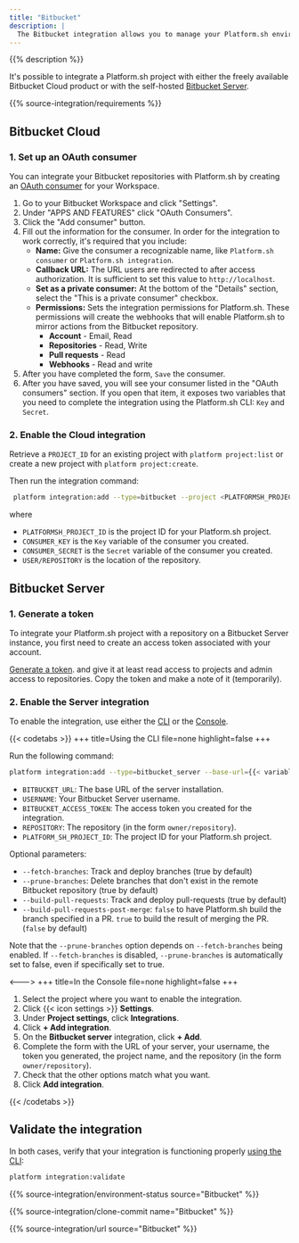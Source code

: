 ```yaml
---
title: "Bitbucket"
description: |
  The Bitbucket integration allows you to manage your Platform.sh environments directly from your Bitbucket repository.
---
```


{{% description %}}

It's possible to integrate a Platform.sh project with either the freely available Bitbucket Cloud product
or with the self-hosted [Bitbucket Server](https://confluence.atlassian.com/bitbucketserver/).

{{% source-integration/requirements %}}

## Bitbucket Cloud

### 1. Set up an OAuth consumer

You can integrate your Bitbucket repositories with Platform.sh
by creating an [OAuth consumer](https://confluence.atlassian.com/bitbucket/oauth-on-bitbucket-cloud-238027431.html) for your Workspace.

1. Go to your Bitbucket Workspace and click "Settings".
2. Under "APPS AND FEATURES" click "OAuth Consumers".
3. Click the "Add consumer" button.
4. Fill out the information for the consumer. In order for the integration to work correctly, it's required that you include:
    * **Name:** Give the consumer a recognizable name, like `Platform.sh consumer` or `Platform.sh integration`.
    * **Callback URL:** The URL users are redirected to after access authorization. It is sufficient to set this value to `http://localhost`.
    * **Set as a private consumer:** At the bottom of the "Details" section, select the "This is a private consumer" checkbox.
    * **Permissions:** Sets the integration permissions for Platform.sh.
      These permissions will create the webhooks that will enable Platform.sh to mirror actions from the Bitbucket repository.
      * **Account** - Email, Read
      * **Repositories** - Read, Write
      * **Pull requests** - Read
      * **Webhooks** - Read and write
5. After you have completed the form, `Save` the consumer.
6. After you have saved, you will see your consumer listed in the "OAuth consumers" section.
   If you open that item, it exposes two variables that you need to complete the integration using the Platform.sh CLI: `Key` and `Secret`.

### 2. Enable the Cloud integration

Retrieve a `PROJECT_ID` for an existing project with `platform project:list`
or create a new project with `platform project:create`.

Then run the integration command:

```bash
 platform integration:add --type=bitbucket --project <PLATFORMSH_PROJECT_ID> --key <CONSUMER_KEY> --secret <CONSUMER_SECRET> --repository <USER>/<REPOSITORY>
```

where

* `PLATFORMSH_PROJECT_ID` is the project ID for your Platform.sh project.
* `CONSUMER_KEY` is the `Key` variable of the consumer you created.
* `CONSUMER_SECRET` is the `Secret` variable of the consumer you created.
* `USER/REPOSITORY` is the location of the repository.

## Bitbucket Server

### 1. Generate a token

To integrate your Platform.sh project with a repository on a Bitbucket Server instance,
you first need to create an access token associated with your account.

[Generate a token](https://confluence.atlassian.com/display/BitbucketServer/HTTP+access+tokens).
and give it at least read access to projects and admin access to repositories.
Copy the token and make a note of it (temporarily).

### 2. Enable the Server integration

To enable the integration, use either the [CLI](../../administration/cli/_index.md)
or the [Console](../../administration/web/_index.md).

{{< codetabs >}}
+++
title=Using the CLI
file=none
highlight=false
+++

Run the following command:

```bash
platform integration:add --type=bitbucket_server --base-url={{< variable "BITBUCKET_URL" >}} --username={{< variable "USERNAME" >}} --token={{< variable "BITBUCKET_ACCESS_TOKEN" >}} --repository={{< variable "REPOSITORY" >}} --project={{< variable "PLATFORM_SH_PROJECT_ID" >}}
```

* `BITBUCKET_URL`: The base URL of the server installation.
* `USERNAME`: Your Bitbucket Server username.
* `BITBUCKET_ACCESS_TOKEN`: The access token you created for the integration.
* `REPOSITORY`: The repository  (in the form `owner/repository`).
* `PLATFORM_SH_PROJECT_ID`: The project ID for your Platform.sh project.

Optional parameters:

* `--fetch-branches`: Track and deploy branches (true by default)
* `--prune-branches`: Delete branches that don't exist in the remote Bitbucket repository (true by default)
* `--build-pull-requests`: Track and deploy pull-requests (true by default)
* `--build-pull-requests-post-merge`: `false` to have Platform.sh build the branch specified in a PR.
  `true` to build the result of merging the PR.
  (`false` by default)


Note that the `--prune-branches` option depends on `--fetch-branches` being enabled.
If `--fetch-branches` is disabled, `--prune-branches` is automatically set to false, even if specifically set to true.

<--->
+++
title=In the Console
file=none
highlight=false
+++

1. Select the project where you want to enable the integration.
2. Click {{< icon settings >}} **Settings**.
3. Under **Project settings**, click **Integrations**.
4. Click **+ Add integration**.
5. On the **Bitbucket server** integration, click **+ Add**.
6. Complete the form with the URL of your server, your username, the token you generated, the project name,
   and the repository  (in the form `owner/repository`).
7. Check that the other options match what you want.
8. Click **Add integration**.

{{< /codetabs >}}

## Validate the integration

In both cases, verify that your integration is functioning properly [using the CLI](../overview.md#validating-integrations):

```bash
platform integration:validate
```

{{% source-integration/environment-status source="Bitbucket" %}}

{{% source-integration/clone-commit name="Bitbucket" %}}

{{% source-integration/url source="Bitbucket" %}}
